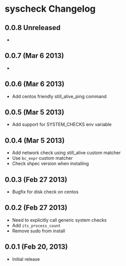 # syscheck Changelog

## 0.0.8 Unreleased

 *

## 0.0.7 (Mar  6 2013)

 *

## 0.0.6 (Mar  6 2013)

 * Add centos friendly still_alive_ping command

## 0.0.5 (Mar  5 2013)

 * Add support for SYSTEM_CHECKS env variable

## 0.0.4 (Mar  5 2013)

 * Add network check using still_alive custom matcher
 * Use `bc_expr` custom matcher
 * Check shpec version when installing

## 0.0.3 (Feb 27 2013)

 * Bugfix for disk check on centos

## 0.0.2 (Feb 27 2013)

 * Need to explicitly call generic system checks
 * Add `its_process_count`
 * Remove sudo from install

## 0.0.1 (Feb 20, 2013)

 * Initial release
